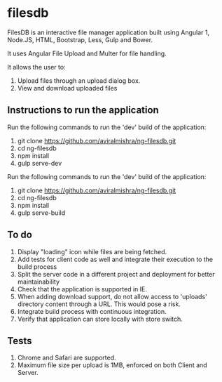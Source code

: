 # filesdb
FilesDB is an interactive file manager application built using Angular 1, Node.JS, HTML, Bootstrap, Less, Gulp and Bower.

It uses Angular File Upload and Multer for file handling.

It allows the user to:

1. Upload files through an upload dialog box.
2. View and download uploaded files

## Instructions to run the application

Run the following commands to run the 'dev' build of the application:

1. git clone https://github.com/aviralmishra/ng-filesdb.git
2. cd ng-filesdb
3. npm install
4. gulp serve-dev

Run the following commands to run the 'dev' build of the application:

1. git clone https://github.com/aviralmishra/ng-filesdb.git
2. cd ng-filesdb 
3. npm install
4. gulp serve-build

## To do

1. Display "loading" icon while files are being fetched.
2. Add tests for client code as well and integrate their execution to the build process
3. Split the server code in a different project and deployment for better maintainability
4. Check that the application is supported in IE.
5. When adding download support, do not allow access to 'uploads' directory content through a URL. This would pose a risk.
6. Integrate build process with continuous integration.
7. Verify that application can store locally with store switch.

## Tests

1. Chrome and Safari are supported.
2. Maximum file size per upload is 1MB, enforced on both Client and Server.


